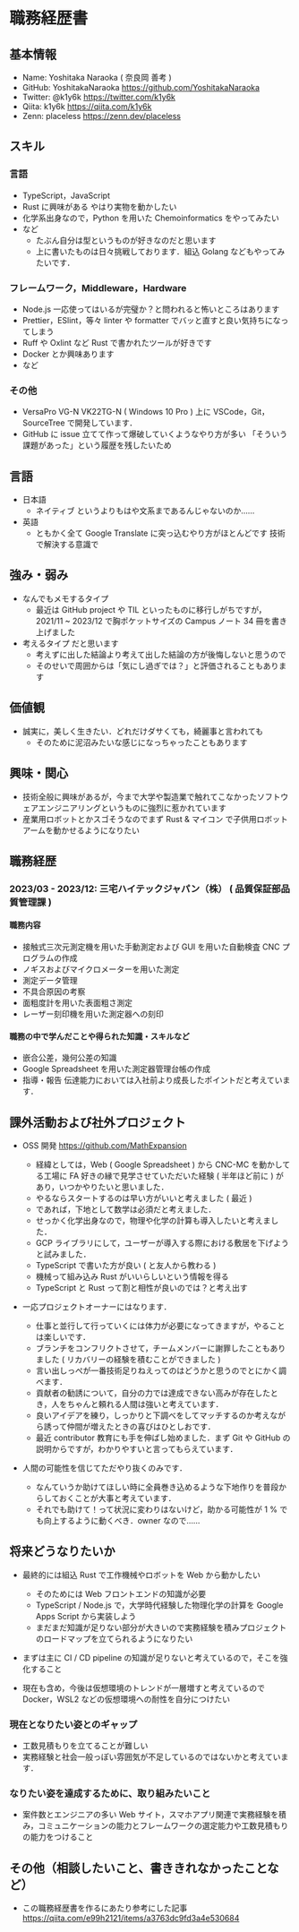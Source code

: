 # 職務経歴書

## 基本情報
- Name: Yoshitaka Naraoka ( 奈良岡 善考 )
- GitHub: YoshitakaNaraoka https://github.com/YoshitakaNaraoka
- Twitter: @k1y6k https://twitter.com/k1y6k
- Qiita: k1y6k https://qiita.com/k1y6k
- Zenn: placeless https://zenn.dev/placeless

## スキル
### 言語
- TypeScript，JavaScript
- Rust に興味がある やはり実物を動かしたい
- 化学系出身なので，Python を用いた Chemoinformatics をやってみたい
- など
  - たぶん自分は型というものが好きなのだと思います
  - 上に書いたものは日々挑戦しております．組込 Golang などもやってみたいです．

### フレームワーク，Middleware，Hardware
- Node.js 一応使ってはいるが完璧か？と問われると怖いところはあります
- Prettier，ESlint，等々 linter や formatter でバッと直すと良い気持ちになってしまう
- Ruff や Oxlint など Rust で書かれたツールが好きです
- Docker とか興味あります
- など

### その他
- VersaPro VG-N VK22TG-N ( Windows 10 Pro ) 上に VSCode，Git，SourceTree で開発しています．
- GitHub に issue 立てて作って爆破していくようなやり方が多い 「そういう課題があった」という履歴を残したいため

## 言語

- 日本語
  - ネイティブ というよりもはや文系まであるんじゃないのか……
- 英語
  - ともかく全て Google Translate に突っ込むやり方がほとんどです 技術で解決する意識で

## 強み・弱み
 - なんでもメモするタイプ
   - 最近は GitHub project や TIL といったものに移行しがちですが，2021/11 ~ 2023/12 で胸ポケットサイズの Campus ノート 34 冊を書き上げました
 - 考えるタイプ だと思います
   - 考えずに出した結論より考えて出した結論の方が後悔しないと思うので
   - そのせいで周囲からは「気にし過ぎでは？」と評価されることもあります

## 価値観
 - 誠実に，美しく生きたい．どれだけダサくても，綺麗事と言われても
   - そのために泥沼みたいな感じになっちゃったこともあります

## 興味・関心
 - 技術全般に興味があるが，今まで大学や製造業で触れてこなかったソフトウェアエンジニアリングというものに強烈に惹かれています
 - 産業用ロボットとかスゴそうなのでまず Rust & マイコン で子供用ロボットアームを動かせるようになりたい

## 職務経歴
### 2023/03 - 2023/12: 三宅ハイテックジャパン（株） ( 品質保証部品質管理課 )
#### 職務内容
 - 接触式三次元測定機を用いた手動測定および GUI を用いた自動検査 CNC プログラムの作成
 - ノギスおよびマイクロメーターを用いた測定
 - 測定データ管理
 - 不具合原因の考察
 - 面粗度計を用いた表面粗さ測定
 - レーザー刻印機を用いた測定器への刻印

#### 職務の中で学んだことや得られた知識・スキルなど
 - 嵌合公差，幾何公差の知識
 - Google Spreadsheet を用いた測定器管理台帳の作成
 - 指導・報告 伝達能力においては入社前より成長したポイントだと考えています．

## 課外活動および社外プロジェクト
 - OSS 開発 https://github.com/MathExpansion
   - 経緯としては，Web ( Google Spreadsheet ) から CNC-MC を動かしてる工場に FA 好きの縁で見学させていただいた経験 ( 半年ほど前に ) があり，いつかやりたいと思いました．
   - やるならスタートするのは早い方がいいと考えました ( 最近 )
   - であれば，下地として数学は必須だと考えました．
   - せっかく化学出身なので，物理や化学の計算も導入したいと考えました．
   - GCP ライブラリにして，ユーザーが導入する際における敷居を下げようと試みました．
   - TypeScript で書いた方が良い ( と友人から教わる )
   - 機械って組み込み Rust がいいらしいという情報を得る
   - TypeScript と Rust って割と相性が良いのでは？と考え出す
  
 - 一応プロジェクトオーナーにはなります．
   - 仕事と並行して行っていくには体力が必要になってきますが，やることは楽しいです．
   - ブランチをコンフリクトさせて，チームメンバーに謝罪したこともありました ( リカバリーの経験を積むことができました )
   - 言い出しっぺが一番技術足りねえってのはどうかと思うのでとにかく調べます．
   - 貢献者の勧誘について，自分の力では達成できない高みが存在したとき，人をちゃんと頼れる人間は強いと考えています．
   - 良いアイデアを練り，しっかりと下調べをしてマッチするのか考えながら誘って仲間が増えたときの喜びはひとしおです．
   - 最近 contributor 教育にも手を伸ばし始めました．まず Git や GitHub の説明からですが，わかりやすいと言ってもらえています．
  
 - 人間の可能性を信じてただやり抜くのみです．
   - なんていうか助けてほしい時に全員巻き込めるような下地作りを普段からしておくことが大事と考えています．
   - それでも助けて！って状況に変わりはないけど，助かる可能性が 1 % でも向上するように動くべき．owner なので……

## 将来どうなりたいか
 - 最終的には組込 Rust で工作機械やロボットを Web から動かしたい
   - そのためには Web フロントエンドの知識が必要
   - TypeScript / Node.js で，大学時代経験した物理化学の計算を Google Apps Script から実装しよう
   - まだまだ知識が足りない部分が大きいので実務経験を積みプロジェクトのロードマップを立てられるようになりたい

 - まずは主に CI / CD pipeline の知識が足りないと考えているので，そこを強化すること
 - 現在も含め，今後は仮想環境のトレンドが一層増すと考えているので Docker，WSL2 などの仮想環境への耐性を自分につけたい

### 現在となりたい姿とのギャップ
 - 工数見積もりを立てることが難しい
 - 実務経験と社会一般っぽい雰囲気が不足しているのではないかと考えています．
### なりたい姿を達成するために、取り組みたいこと
 - 案件数とエンジニアの多い Web サイト，スマホアプリ関連で実務経験を積み，コミュニケーションの能力とフレームワークの選定能力や工数見積もりの能力をつけること

## その他（相談したいこと、書ききれなかったことなど）

 - この職務経歴書を作るにあたり参考にした記事 https://qiita.com/e99h2121/items/a3763dc9fd3a4e530684

